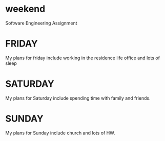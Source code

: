 # weekend
Software Engineering Assignment
# FRIDAY
My plans for friday include working in the residence life office and lots of sleep
# SATURDAY
My plans for Saturday include spending time with family and friends.
# SUNDAY
My plans for Sunday include church and lots of HW.
